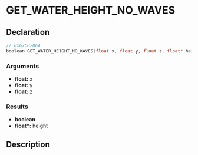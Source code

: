 # GET_WATER_HEIGHT_NO_WAVES

## Declaration
```cpp
// 0x67C82864
boolean GET_WATER_HEIGHT_NO_WAVES(float x, float y, float z, float* height);
```

### Arguments
- **float:** x
- **float:** y
- **float:** z

### Results
- **boolean**
- **float\*:** height

## Description
